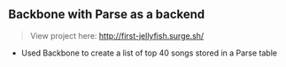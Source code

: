 ## Backbone with Parse as a backend

> View project here: http://first-jellyfish.surge.sh/

* Used Backbone to create a list of top 40 songs stored in a Parse table